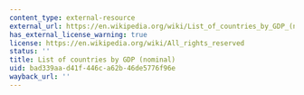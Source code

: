 ```yaml
---
content_type: external-resource
external_url: https://en.wikipedia.org/wiki/List_of_countries_by_GDP_(nominal)
has_external_license_warning: true
license: https://en.wikipedia.org/wiki/All_rights_reserved
status: ''
title: List of countries by GDP (nominal)
uid: bad339aa-d41f-446c-a62b-46de5776f96e
wayback_url: ''
---
```

